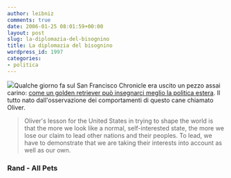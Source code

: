 ```yaml
---
author: leibniz
comments: true
date: 2006-01-25 08:01:59+00:00
layout: post
slug: la-diplomazia-del-bisognino
title: La diplomazia del bisognino
wordpress_id: 1997
categories:
- politica
---
```


![](http://sub.allpetsconsidered.com/Primary%20Pages/Rosalinde/Rosa%20Pics/Golden%20Retriever.jpg)Qualche giorno fa sul San Francisco Chronicle era uscito un pezzo assai carino: [come un golden retriever può insegnarci meglio la politica estera](http://www.rand.org/commentary/011506SFC.html). Il tutto nato dall'osservazione dei comportamenti di questo cane chiamato Oliver.


> Oliver's lesson for the United States in trying to shape the world is that the more we look like a normal, self-interested state, the more we lose our claim to lead other nations and their peoples. To lead, we have to demonstrate that we are taking their interests into account as well as our own.




### Rand - All Pets
